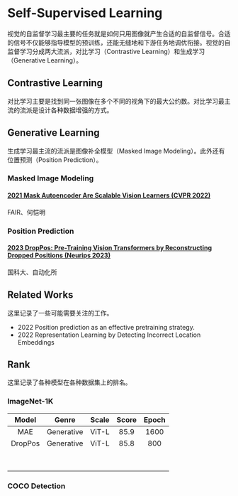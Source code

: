 # Self-Supervised Learning

视觉的自监督学习最主要的任务就是如何只用图像就产生合适的自监督信号。合适的信号不仅能够指导模型的预训练，还能无缝地和下游任务地调优衔接。视觉的自监督学习分成两大流派，对比学习（Contrastive Learning）和生成学习（Generative Learning）。

## Contrastive Learning

对比学习主要是找到同一张图像在多个不同的视角下的最大公约数。对比学习最主流的流派是设计各种数据增强的方式。

## Generative Learning

生成学习最主流的流派是图像补全模型（Masked Image Modeling）。此外还有位置预测（Position Prediction）。

### Masked Image Modeling

#### [2021 Mask Autoencoder Are Scalable Vision Learners (CVPR 2022)](2021%20Mask%20Autoencoder%20Are%20Scalable%20Vision%20Learners.md)

FAIR、何恺明

### Position Prediction

#### [2023 DropPos: Pre-Training Vision Transformers by Reconstructing Dropped Positions (Neurips 2023)](2023%20DropPos%20Pre-Training%20Vision%20Transformers%20by%20Reconstructing%20Dropped%20Positions.md)

国科大、自动化所

## Related Works

这里记录了一些可能需要关注的工作。

- 2022 Position prediction as an effective pretraining strategy.
- 2022 Representation Learning by Detecting Incorrect Location Embeddings

## Rank

这里记录了各种模型在各种数据集上的排名。

### ImageNet-1K

| Model | Genre | Scale | Score | Epoch |
| :--: | :--: | :--: | :--: | :--: |
| MAE | Generative | ViT-L | 85.9 | 1600 |
| DropPos | Generative | ViT-L | 85.8 | 800 |
|  |  |  |  |  |
|  |  |  |  |  |
|  |  |  |  |  |
|  |  |  |  |  |
|  |  |  |  |  |
|  |  |  |  |  |
|  |  |  |  |  |
|  |  |  |  |  |

### COCO Detection




